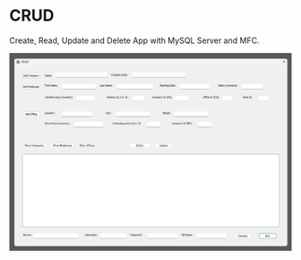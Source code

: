 # CRUD
Create, Read, Update and Delete App with MySQL Server and MFC. 

![alt text](https://github.com/mrstayk/CRUD/blob/main/crud.jpg "UI. ")

